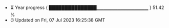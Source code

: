 - ⏳ Year progress { ███████████████▁▁▁▁▁▁▁▁▁▁▁▁▁▁▁ } 51.42 %
- ⏰ Updated on Fri, 07 Jul 2023 16:25:38 GMT

